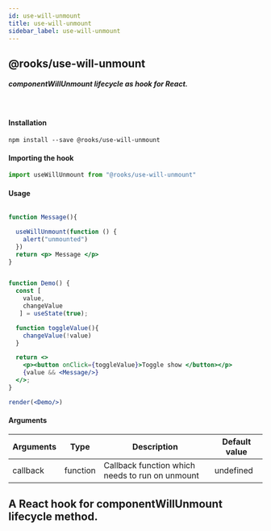 ```yaml
---
id: use-will-unmount
title: use-will-unmount
sidebar_label: use-will-unmount
---
```


## @rooks/use-will-unmount

##### componentWillUnmount lifecycle as hook for React.

<br/>

   



#### Installation

    npm install --save @rooks/use-will-unmount

#### Importing the hook

```javascript
import useWillUnmount from "@rooks/use-will-unmount"
```

#### Usage

```jsx

function Message(){

  useWillUnmount(function () {
    alert("unmounted")
  })
  return <p> Message </p>
}


function Demo() {
  const [
    value,
    changeValue
   ] = useState(true);

  function toggleValue(){
    changeValue(!value)
  }

  return <>
    <p><button onClick={toggleValue}>Toggle show </button></p>
    {value && <Message/>}
  </>;
}

render(<Demo/>)
```

#### Arguments

| Arguments | Type     | Description                                     | Default value |
| --------- | -------- | ----------------------------------------------- | ------------- |
| callback  | function | Callback function which needs to run on unmount | undefined     |

## A React hook for componentWillUnmount lifecycle method.

    